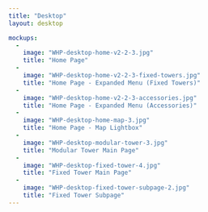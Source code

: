 ```yaml
---
title: "Desktop"
layout: desktop

mockups:
  -
    image: "WHP-desktop-home-v2-2-3.jpg"
    title: "Home Page"
  -
    image: "WHP-desktop-home-v2-2-3-fixed-towers.jpg"
    title: "Home Page - Expanded Menu (Fixed Towers)"
  -
    image: "WHP-desktop-home-v2-2-3-accessories.jpg"
    title: "Home Page - Expanded Menu (Accessories)"
  -
    image: "WHP-desktop-home-map-3.jpg"
    title: "Home Page - Map Lightbox"
  -
    image: "WHP-desktop-modular-tower-3.jpg"
    title: "Modular Tower Main Page"
  -
    image: "WHP-desktop-fixed-tower-4.jpg"
    title: "Fixed Tower Main Page"
  -
    image: "WHP-desktop-fixed-tower-subpage-2.jpg"
    title: "Fixed Tower Subpage"
---
```

